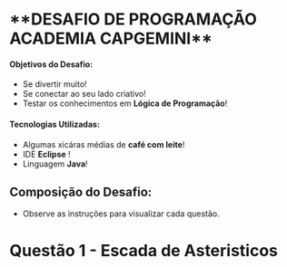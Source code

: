 <h1>**DESAFIO DE PROGRAMAÇÃO ACADEMIA CAPGEMINI**</h1>


<h4> Objetivos do Desafio: </h4>

- Se divertir muito!
- Se conectar ao seu lado criativo!
- Testar os conhecimentos em **Lógica de Programação**!


<h4> Tecnologias Utilizadas: </h4>

- Algumas xicáras médias de **café com leite**!
- IDE **Eclipse** !
- Linguagem **Java**!


<h2>Composição do Desafio:</h2>

 - Observe as instruções para visualizar cada questão.

# Questão 1 - Escada de Asteristicos
